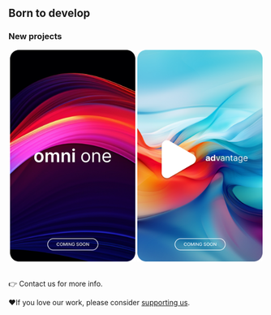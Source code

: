 ## Born to develop

### New projects

<div style="text-align: center">
    <img src="https://github.com/68publishers/.github/raw/main/profile/omni-one.png"
        alt="omni one"
        title="Full-featured solution for your e-commerce" width="49%">
    <img src="https://github.com/68publishers/.github/raw/main/profile/advantage.png"
        alt="advantage PRO"
        title="Easily manage content in your apps" width="49%">
</div>
<br>

👉 Contact us for more info. 

♥️If you love our work, please consider [supporting us](https://www.buymeacoffee.com/68publishers)️.
